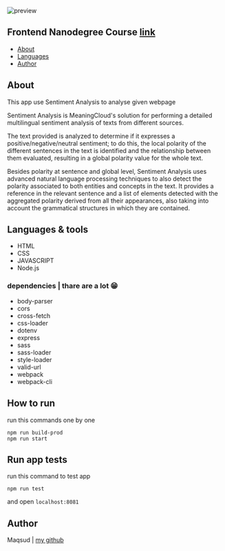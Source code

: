 ![preview](https://i.ibb.co/S6Fq4XG/screenshot.png)

## Frontend Nanodegree Course [link](https://www.udacity.com/course/front-end-web-developer-nanodegree--nd0011)


-   [About](#about)
-   [Languages](#languages)
-   [Author](#author)

## About

This app use Sentiment Analysis to analyse given webpage

Sentiment Analysis is MeaningCloud's solution for performing a detailed multilingual sentiment analysis of texts from different sources.

The text provided is analyzed to determine if it expresses a positive/negative/neutral sentiment; to do this, the local polarity of the different sentences in the text is identified and the relationship between them evaluated, resulting in a global polarity value for the whole text.

Besides polarity at sentence and global level, Sentiment Analysis uses advanced natural language processing techniques to also detect the polarity associated to both entities and concepts in the text. It provides a reference in the relevant sentence and a list of elements detected with the aggregated polarity derived from all their appearances, also taking into account the grammatical structures in which they are contained.

## Languages & tools

-   HTML
-   CSS
-   JAVASCRIPT
-   Node.js
### dependencies | thare are a lot 😁  
-   body-parser
-   cors
-   cross-fetch
-   css-loader
-   dotenv
-   express
-   sass
-   sass-loader
-   style-loader
-   valid-url
-   webpack
-   webpack-cli

## How to run 
run this commands one by one
```
npm run build-prod
npm run start
```
## Run app tests
run this command to test app
```
npm run test
```

and open `localhost:8081`

## Author

Maqsud | [my github](https://github.com/maqsudcoder)

